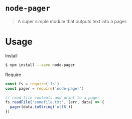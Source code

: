 # `node-pager`
> A super simple module that outputs text into a pager.

# Usage
Install
```sh
$ npm install --save node-pager
```

Require
```js
const fs = require('fs')
const pager = require('node-pager')

// read file contents and print to a pager
fs.readFile('somefile.txt', (err, data) => {
  pager(data.toString('utf8'))
})
```
